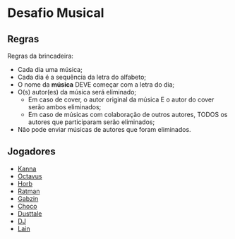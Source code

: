 # Desafio Musical
## Regras
Regras da brincadeira:
- Cada dia uma música;
- Cada dia é a sequência da letra do alfabeto;
- O nome da **música** DEVE começar com a letra do dia;
- O(s) autor(es) da música será eliminado;
	- Em caso de cover, o autor original da música E o autor do cover serão ambos eliminados;
	- Em caso de músicas com colaboração de outros autores, TODOS os autores que participaram serão eliminados;
- Não pode enviar músicas de autores que foram eliminados.

## Jogadores
- [Kanna](Jogadores/Kanna.md)
- [Octavus](Jogadores/Octavus.md)
- [Horb](Jogadores/Horb.md)
- [Ratman](Jogadores/Ratman.md)
- [Gabzin](Jogadores/Gabzin.md)
- [Choco](Jogadores/Choco.md)
- [Dusttale](Jogadores/Dusttale.md)
- [DJ](Jogadores/DJ.md)
- [Lain](Jogadores/Lain.md)

